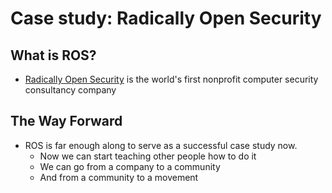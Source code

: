 # Case study: Radically Open Security

## What is ROS?

* [Radically Open Security](https://radicallyopensecurity.com) is the world's first nonprofit computer security consultancy company

## The Way Forward 

* ROS is far enough along to serve as a successful case study now.
  * Now we can start teaching other people how to do it
  * We can go from a company to a community
  * And from a community to a movement 
